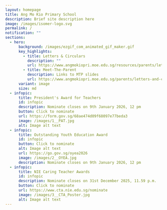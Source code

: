 ```yaml
---
layout: homepage
title: Ang Mo Kio Primary School
description: Brief site description here
image: /images/isomer-logo.svg
permalink: /
notification: ""
sections:
  - hero:
      background: /images/ezgif_com_animated_gif_maker.gif
      key_highlights:
        - title: Letters & Circulars
          description: ""
          url: https://www.angmokiopri.moe.edu.sg/resources/parents/letters-n-circulars/
        - title: Meet-The-Parent
          description: Links to MTP slides
          url: https://www.angmokiopri.moe.edu.sg/parents/letters-and-circulars/meet-the-parents/
      variant: image
      size: md
  - infopic:
      title: President's Award for Teachers
      id: infopic
      description: Nominate closes on 9th January 2026, 12 pm
      button: Click to nominate
      url: https://form.gov.sg/68ae474d09f68097e77beda3
      image: /images/1__PAT.jpg
      alt: Image alt text
  - infopic:
      title: Outstanding Youth Education Award
      id: infopic
      button: Click to nominate
      alt: Image alt text
      url: https://go.gov.sg/oyea2026
      image: /images/2__OYEA.jpg
      description: Nominate closes on 9th January 2026, 12 pm
  - infopic:
      title: NIE Caring Teacher Awards
      id: infopic
      description: Nominate closes on 31st December 2025, 11.59 p.m.
      button: Click to nominate
      url: https://www.cta.nie.edu.sg/nominate
      image: /images/3__CTA_Poster.jpg
      alt: Image alt text
---
```

